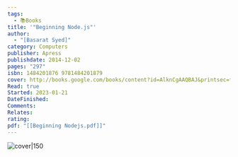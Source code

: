 ```yaml
---
tags:
  - 📚Books
title: '"Beginning Node.js"'
author:
  - "[Basarat Syed]"
category: Computers
publisher: Apress
publishdate: 2014-12-02
pages: "297"
isbn: 1484201876 9781484201879
cover: http://books.google.com/books/content?id=AlknCgAAQBAJ&printsec=frontcover&img=1&zoom=1&edge=curl&source=gbs_api
Read: true
Started: 2023-01-21
DateFinished: 
Comments: 
Relates: 
rating: 
pdf: "[[Beginning Nodejs.pdf]]"
---
```


![cover|150](http://books.google.com/books/content?id=AlknCgAAQBAJ&printsec=frontcover&img=1&zoom=1&edge=curl&source=gbs_api)